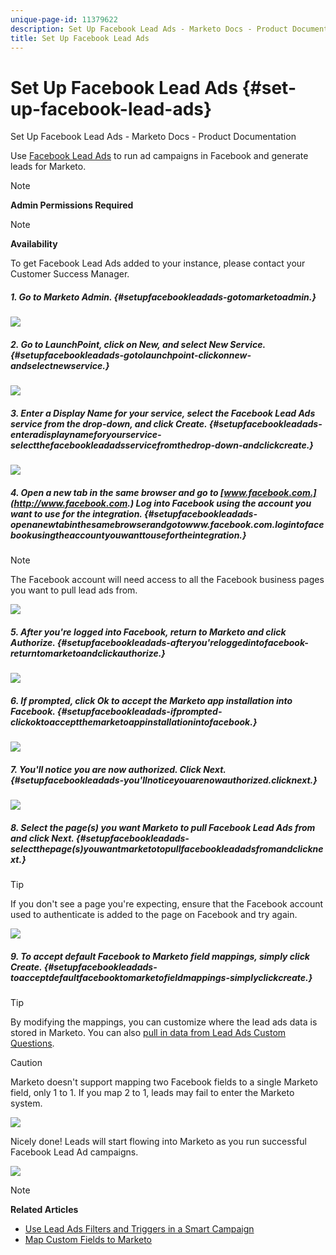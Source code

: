 ```yaml
---
unique-page-id: 11379622
description: Set Up Facebook Lead Ads - Marketo Docs - Product Documentation
title: Set Up Facebook Lead Ads
---
```


# Set Up Facebook Lead Ads {#set-up-facebook-lead-ads}

Set Up Facebook Lead Ads - Marketo Docs - Product Documentation

Use [Facebook Lead Ads](https://www.facebook.com/business/a/lead-ads) to run ad campaigns in Facebook and generate leads for Marketo.

>[!NOTE]
>
>**Admin Permissions Required**

>[!NOTE]
>
>**Availability**
>
>To get Facebook Lead Ads added to your instance, please contact your Customer Success Manager.

##### 1. Go to Marketo Admin. {#setupfacebookleadads-gotomarketoadmin.}

![](assets/image2016-11-29-10-3a50-3a29.png)

##### 2. Go to LaunchPoint, click on New, and select New Service. {#setupfacebookleadads-gotolaunchpoint-clickonnew-andselectnewservice.}

![](assets/image2016-11-29-10-3a51-3a11.png)

##### 3. Enter a Display Name for your service, select the Facebook Lead Ads service from the drop-down, and click Create. {#setupfacebookleadads-enteradisplaynameforyourservice-selectthefacebookleadadsservicefromthedrop-down-andclickcreate.}

![](assets/image2016-11-29-10-3a51-3a47.png)

##### 4. Open a new tab in the same browser and go to [www.facebook.com.](http://www.facebook.com.) Log into Facebook using the account you want to use for the integration. {#setupfacebookleadads-openanewtabinthesamebrowserandgotowww.facebook.com.logintofacebookusingtheaccountyouwanttousefortheintegration.}

>[!NOTE]
>
>The Facebook account will need access to all the Facebook business pages you want to pull lead ads from.

![](assets/image2016-11-29-10-3a52-3a29.png)  

##### 5. After you're logged into Facebook, return to Marketo and click Authorize. {#setupfacebookleadads-afteryou'reloggedintofacebook-returntomarketoandclickauthorize.}

![](assets/image2016-11-29-10-3a52-3a51.png)

##### 6. If prompted, click Ok to accept the Marketo app installation into Facebook. {#setupfacebookleadads-ifprompted-clickoktoacceptthemarketoappinstallationintofacebook.}

![](assets/image2016-11-29-10-3a56-3a3.png)

##### 7. You'll notice you are now authorized. Click Next. {#setupfacebookleadads-you'llnoticeyouarenowauthorized.clicknext.}

![](assets/image2016-11-29-10-3a56-3a28.png)

##### 8. Select the page(s) you want Marketo to pull Facebook Lead Ads from and click Next. {#setupfacebookleadads-selectthepage(s)youwantmarketotopullfacebookleadadsfromandclicknext.}

>[!TIP]
>
>If you don't see a page you're expecting, ensure that the Facebook account used to authenticate is added to the page on Facebook and try again.

![](assets/image2016-11-29-10-3a58-3a36.png)  

##### 9. To accept default Facebook to Marketo field mappings, simply click Create. {#setupfacebookleadads-toacceptdefaultfacebooktomarketofieldmappings-simplyclickcreate.}

>[!TIP]
>
>By modifying the mappings, you can customize where the lead ads data is stored in Marketo. You can also [pull in data from Lead Ads Custom Questions](set-up-facebook-lead-ads/map-custom-fields-to-marketo.md).

>[!CAUTION]
>
>Marketo doesn't support mapping two Facebook fields to a single Marketo field, only 1 to 1. If you map 2 to 1, leads may fail to enter the Marketo system.

![](assets/image2016-11-29-11-3a0-3a2.png)

Nicely done! Leads will start flowing into Marketo as you run successful Facebook Lead Ad campaigns.

![](assets/image2016-11-29-12-3a32-3a54.png)

>[!NOTE]
>
>**Related Articles**
>
>* [Use Lead Ads Filters and Triggers in a Smart Campaign](use-lead-ads-filters-and-triggers-in-a-smart-campaign.md)
>* [Map Custom Fields to Marketo](set-up-facebook-lead-ads/map-custom-fields-to-marketo.md)
>

